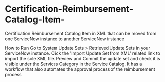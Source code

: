 # Certification-Reimbursement-Catalog-Item-
Certification Reimbursement Catalog Item in XML that can be moved from one ServiceNow instance to another ServiceNow instance

How to Run
Go to System Update Sets > Retrieved Update Sets in your ServiceNow instance. Click the 'Import Update Set from XML' related link to import the sole XML file. Preview and Commit the update set and check it is visible under the Services Category in the Service Catalog. 
It has a workflow that also automates the approval process of the reimbursement process
